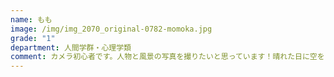 ```yaml
---
name: もも
image: /img/img_2070_original-0782-momoka.jpg
grade: "1"
department: 人間学群・心理学類
comment: カメラ初心者です。人物と風景の写真を撮りたいと思っています！晴れた日に空をとるのがマイブームです。
---
```

